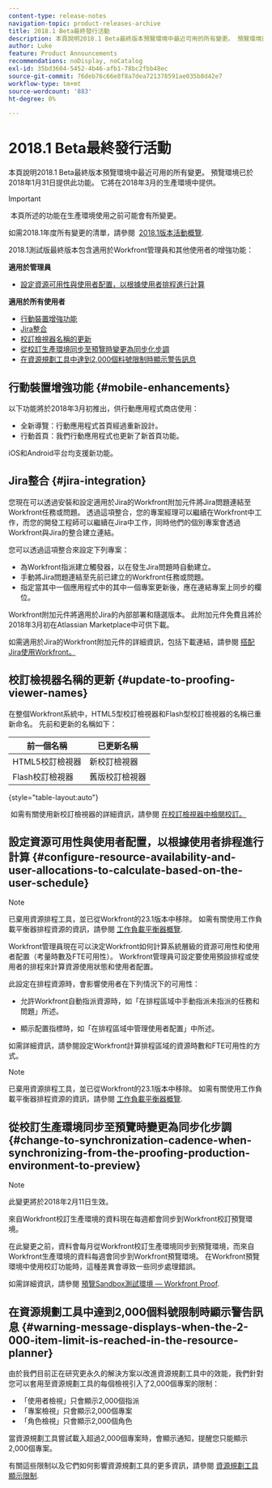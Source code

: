 ```yaml
---
content-type: release-notes
navigation-topic: product-releases-archive
title: 2018.1 Beta最終發行活動
description: 本頁說明2018.1 Beta最終版本預覽環境中最近可用的所有變更。 預覽環境已於2018年1月31日提供此功能。 它將在2018年3月的生產環境中提供。
author: Luke
feature: Product Announcements
recommendations: noDisplay, noCatalog
exl-id: 35bd3604-5452-4b46-afb1-78bc2fbb48ec
source-git-commit: 76deb76c66e8f8a7dea721378591ae035b8d42e7
workflow-type: tm+mt
source-wordcount: '883'
ht-degree: 0%

---
```


# 2018.1 Beta最終發行活動

本頁說明2018.1 Beta最終版本預覽環境中最近可用的所有變更。 預覽環境已於2018年1月31日提供此功能。 它將在2018年3月的生產環境中提供。

>[!IMPORTANT]
>
> 本頁所述的功能在生產環境使用之前可能會有所變更。

如需2018.1年度所有變更的清單，請參閱  [2018.1版本活動概覽](../../../../product-announcements/product-releases/quarterly-release-archive/2018.1-release-activity/2018.1-release-activity-overview.md).

2018.1測試版最終版本包含適用於Workfront管理員和其他使用者的增強功能：

**適用於管理員**

* [設定資源可用性與使用者配置，以根據使用者排程進行計算](#configure-resource-availability-and-user-allocations-to-calculate-based-on-the-user-schedule)

**適用於所有使用者**

* [行動裝置增強功能](#mobile-enhancements)
* [Jira整合](#jira-integration)
* [校訂檢視器名稱的更新](#update-to-proofing-viewer-names)
* [從校訂生產環境同步至預覽時變更為同步化步調](#change-to-synchronization-cadence-when-synchronizing-from-the-proofing-production-environment-to-preview)
* [在資源規劃工具中達到2,000個料號限制時顯示警告訊息](#warning-message-displays-when-the-2-000-item-limit-is-reached-in-the-resource-planner)

## 行動裝置增強功能 {#mobile-enhancements}

以下功能將於2018年3月初推出，供行動應用程式商店使用：

* 全新導覽：行動應用程式首頁經過重新設計。
* 行動首頁：我們行動應用程式也更新了新首頁功能。

iOS和Android平台均支援新功能。

## Jira整合 {#jira-integration}

您現在可以透過安裝和設定適用於Jira的Workfront附加元件將Jira問題連結至Workfront任務或問題。 透過這項整合，您的專案經理可以繼續在Workfront中工作，而您的開發工程師可以繼續在Jira中工作，同時他們的個別專案會透過Workfront與Jira的整合建立連結。

您可以透過這項整合來設定下列專案：

* 為Workfront指派建立觸發器，以在發生Jira問題時自動建立。
* 手動將Jira問題連結至先前已建立的Workfront任務或問題。
* 指定當其中一個應用程式中的其中一個專案更新後，應在連結專案上同步的欄位。

Workfront附加元件將適用於Jira的內部部署和隨選版本。 此附加元件免費且將於2018年3月初在Atlassian Marketplace中可供下載。

如需適用於Jira的Workfront附加元件的詳細資訊，包括下載連結，請參閱 [搭配Jira使用Workfront。](https://support.workfront.com/hc/en-us/sections/115001130053)

## 校訂檢視器名稱的更新 {#update-to-proofing-viewer-names}

在整個Workfront系統中，HTML5型校訂檢視器和Flash型校訂檢視器的名稱已重新命名。 先前和更新的名稱如下： 

| **前一個名稱** | **已更新名稱** |
|---|---|
| HTML5校訂檢視器 | 新校訂檢視器 |
| Flash校訂檢視器 | 舊版校訂檢視器 |

{style="table-layout:auto"}

 如需有關使用新校訂檢視器的詳細資訊，請參閱 [在校訂檢視器中檢閱校訂。](https://support.workfront.com/hc/en-us/sections/115000275214)

## 設定資源可用性與使用者配置，以根據使用者排程進行計算 {#configure-resource-availability-and-user-allocations-to-calculate-based-on-the-user-schedule}

>[!NOTE]
>
已棄用資源排程工具，並已從Workfront的23.1版本中移除。 如需有關使用工作負載平衡器排程資源的資訊，請參閱 [工作負載平衡器概覽](../../../../resource-mgmt/workload-balancer/overview-workload-balancer.md).

Workfront管理員現在可以決定Workfront如何計算系統層級的資源可用性和使用者配置（考量時數及FTE可用性）。 Workfront管理員可設定要使用預設排程或使用者的排程來計算資源使用狀態和使用者配置。

此設定在排程資源時，會影響使用者在下列情況下的可用性：

* 允許Workfront自動指派資源時，如「在排程區域中手動指派未指派的任務和問題」所述。

* 顯示配置指標時，如「在排程區域中管理使用者配置」中所述。

如需詳細資訊，請參閱設定Workfront計算排程區域的資源時數和FTE可用性的方式。

>[!NOTE]
>
已棄用資源排程工具，並已從Workfront的23.1版本中移除。 如需有關使用工作負載平衡器排程資源的資訊，請參閱 [工作負載平衡器概覽](../../../../resource-mgmt/workload-balancer/overview-workload-balancer.md).


## 從校訂生產環境同步至預覽時變更為同步化步調 {#change-to-synchronization-cadence-when-synchronizing-from-the-proofing-production-environment-to-preview}

>[!NOTE]
>
此變更將於2018年2月11日生效。

來自Workfront校訂生產環境的資料現在每週都會同步到Workfront校訂預覽環境。

在此變更之前，資料會每月從Workfront校訂生產環境同步到預覽環境，而來自Workfront生產環境的資料每週會同步到Workfront預覽環境。 在Workfront預覽環境中使用校訂功能時，這種差異會導致一些同步處理錯誤。 

如需詳細資訊，請參閱 [預覽Sandbox測試環境 — Workfront Proof](../../../../workfront-proof/wp-getstarted/system-information/preview-sandbox.md). 

## 在資源規劃工具中達到2,000個料號限制時顯示警告訊息 {#warning-message-displays-when-the-2-000-item-limit-is-reached-in-the-resource-planner}

由於我們目前正在研究更永久的解決方案以改進資源規劃工具中的效能，我們針對您可以套用至資源規劃工具的每個檢視引入了2,000個專案的限制：

* 「使用者檢視」只會顯示2,000個指派
* 「專案檢視」只會顯示2,000個專案
* 「角色檢視」只會顯示2,000個角色

當資源規劃工具嘗試載入超過2,000個專案時，會顯示通知，提醒您只能顯示2,000個專案。

有關這些限制以及它們如何影響資源規劃工具的更多資訊，請參閱 [資源規劃工具顯示限制](../../../../resource-mgmt/resource-planning/resource-planner-display-limitations.md).

<!--
<p data-mc-conditions="QuicksilverOrClassic.Draft mode">To participate in our beta program for the Resource Planner performance, see <a href="../../../../product-announcements/betas/resource-planner-performance-beta.md" class="MCXref xref">Resource Planner performance beta </a>.</p>
-->
